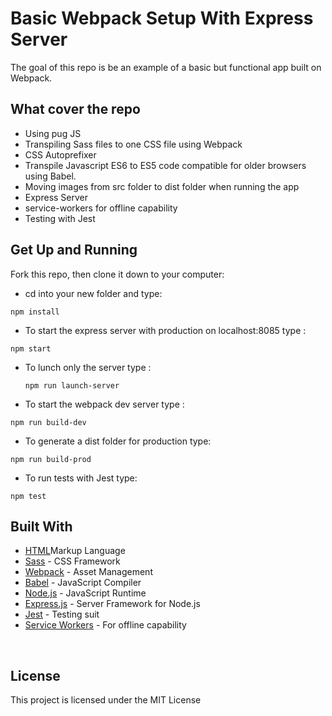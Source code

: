# Basic Webpack Setup With Express Server

The goal of this repo is be an example of a basic but functional app built on Webpack.

## What cover the repo

- Using pug JS
- Transpiling Sass files to one CSS file using Webpack
- CSS Autoprefixer
- Transpile Javascript ES6 to ES5 code compatible for older browsers using Babel.
- Moving images from src folder to dist folder when running the app
- Express Server
- service-workers for offline capability
- Testing with Jest

## Get Up and Running

Fork this repo, then clone it down to your computer:

- cd into your new folder and type:

```
npm install
```

- To start the express server with production on localhost:8085 type :

```
npm start
```

- To lunch only the server type :

  ```
  npm run launch-server
  ```

- To start the webpack dev server type :

```
npm run build-dev
```

- To generate a dist folder for production type:

```
npm run build-prod
```

- To run tests with Jest type:

```
npm test
```

## Built With

- [HTML]()Markup Language
- [Sass](https://sass-lang.com/documentation) - CSS Framework
- [Webpack](https://webpack.js.org/concepts/) - Asset Management
- [Babel](https://babeljs.io/) - JavaScript Compiler
- [Node.js](https://nodejs.org/en/) - JavaScript Runtime
- [Express.js](https://expressjs.com/) - Server Framework for Node.js
- [Jest](https://jestjs.io/) - Testing suit
- [Service Workers](https://developers.google.com/web/fundamentals/primers/service-workers) - For offline capability

​

## License

This project is licensed under the MIT License
